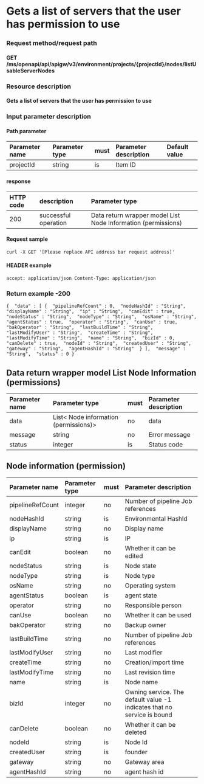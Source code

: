 # Gets a list of servers that the user has permission to use

### Request method/request path

#### GET /ms/openapi/api/apigw/v3/environment/projects/{projectId}/nodes/listUsableServerNodes

### Resource description

#### Gets a list of servers that the user has permission to use

### Input parameter description

#### Path parameter

| Parameter name | Parameter type | must | Parameter description | Default value |
| :------------- | :------------- | :--- | :-------------------- | :------------ |
| projectId      | string         | is   | Item ID               |               |

#### response

| HTTP code | description          | Parameter type                                               |
| :-------- | :------------------- | :----------------------------------------------------------- |
| 200       | successful operation | Data return wrapper model List Node Information (permissions) |

#### Request sample

```
curl -X GET '[Please replace API address bar request address]' 
```

#### HEADER example

```
accept: application/json Content-Type: application/json 
```

### Return example -200

```
{  "data" : [ {  "pipelineRefCount" : 0,  "nodeHashId" : "String",  "displayName" : "String",  "ip" : "String",  "canEdit" : true,  "nodeStatus" : "String",  "nodeType" : "String",  "osName" : "String",  "agentStatus" : true,  "operator" : "String",  "canUse" : true,  "bakOperator" : "String",  "lastBuildTime" : "String",  "lastModifyUser" : "String",  "createTime" : "String",  "lastModifyTime" : "String",  "name" : "String",  "bizId" : 0,  "canDelete" : true,  "nodeId" : "String",  "createdUser" : "String",  "gateway" : "String",  "agentHashId" : "String"  } ],  "message" : "String",  "status" : 0 } 
```

## Data return wrapper model List Node Information (permissions)

| Parameter name | Parameter type                        | must | Parameter description |
| :------------- | :------------------------------------ | :--- | :-------------------- |
| data           | List< Node information (permissions)> | no   | data                  |
| message        | string                                | no   | Error message         |
| status         | integer                               | is   | Status code           |

## Node information (permission)

| Parameter name   | Parameter type | must | Parameter description                                        |
| :--------------- | :------------- | :--- | :----------------------------------------------------------- |
| pipelineRefCount | integer        | no   | Number of pipeline Job references                            |
| nodeHashId       | string         | is   | Environmental HashId                                         |
| displayName      | string         | no   | Display name                                                 |
| ip               | string         | is   | IP                                                           |
| canEdit          | boolean        | no   | Whether it can be edited                                     |
| nodeStatus       | string         | is   | Node state                                                   |
| nodeType         | string         | is   | Node type                                                    |
| osName           | string         | no   | Operating system                                             |
| agentStatus      | boolean        | is   | agent state                                                  |
| operator         | string         | no   | Responsible person                                           |
| canUse           | boolean        | no   | Whether it can be used                                       |
| bakOperator      | string         | no   | Backup owner                                                 |
| lastBuildTime    | string         | no   | Number of pipeline Job references                            |
| lastModifyUser   | string         | no   | Last modifier                                                |
| createTime       | string         | no   | Creation/import time                                         |
| lastModifyTime   | string         | no   | Last revision time                                           |
| name             | string         | is   | Node name                                                    |
| bizId            | integer        | no   | Owning service. The default value -1 indicates that no service is bound |
| canDelete        | boolean        | no   | Whether it can be deleted                                    |
| nodeId           | string         | is   | Node Id                                                      |
| createdUser      | string         | is   | founder                                                      |
| gateway          | string         | no   | Gateway area                                                 |
| agentHashId      | string         | no   | agent hash id                                                |
